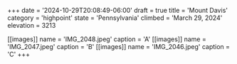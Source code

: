 +++
date = '2024-10-29T20:08:49-06:00'
draft = true
title = 'Mount Davis'
category = 'highpoint'
state = 'Pennsylvania'
climbed = 'March 29, 2024'
elevation = 3213

[[images]]
name = 'IMG_2048.jpeg'
caption = 'A'
[[images]]
name = 'IMG_2047.jpeg'
caption = 'B'
[[images]]
name = 'IMG_2046.jpeg'
caption = 'C'
+++
